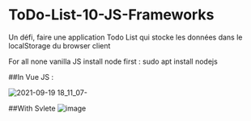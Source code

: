 # ToDo-List-10-JS-Frameworks
Un défi, faire une application Todo List qui stocke les données dans le localStorage du browser client

For all none vanilla JS install node first :  sudo apt install nodejs


##In Vue JS :
 
![2021-09-19 18_11_07-](https://user-images.githubusercontent.com/65620947/133934935-6779dfe7-7491-4a21-a2ca-942109ab561a.png)

##With Svlete
![image](https://user-images.githubusercontent.com/65620947/133935617-d58f6e8d-ae67-40d2-9bf8-e72006c115b5.png)
